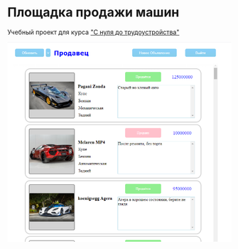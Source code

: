 # Площадка продажи машин

Учебный проект для курса ["С нуля до трудоустройства"](http://job4j.ru/)

![](./readme/Screen-titul.png?raw=true)
